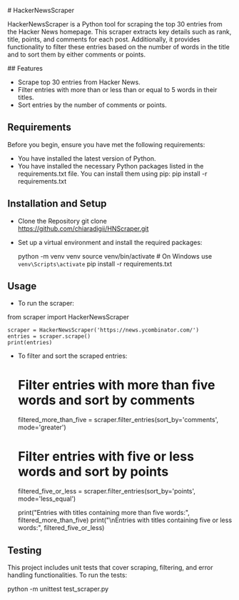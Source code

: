 # HackerNewsScraper

HackerNewsScraper is a Python tool for scraping the top 30 entries from the Hacker News homepage. This scraper extracts key details such as rank, title, points, and comments for each post. Additionally, it provides functionality to filter these entries based on the number of words in the title and to sort them by either comments or points.

## Features
* Scrape top 30 entries from Hacker News.
* Filter entries with more than or less than or equal to 5 words in their titles.
* Sort entries by the number of comments or points.

## Requirements
Before you begin, ensure you have met the following requirements:

* You have installed the latest version of Python.
* You have installed the necessary Python packages listed in the requirements.txt file. You can install them using pip:
    pip install -r requirements.txt

## Installation and Setup

* Clone the Repository
git clone https://github.com/chiaradigii/HNScraper.git

* Set up a virtual environment and install the required packages:

    python -m venv venv
    source venv/bin/activate  # On Windows use `venv\Scripts\activate`
    pip install -r requirements.txt

## Usage

* To run the scraper:

from scraper import HackerNewsScraper

    scraper = HackerNewsScraper('https://news.ycombinator.com/')
    entries = scraper.scrape()
    print(entries)

* To filter and sort the scraped entries:

    # Filter entries with more than five words and sort by comments
    filtered_more_than_five = scraper.filter_entries(sort_by='comments', mode='greater')

    # Filter entries with five or less words and sort by points
    filtered_five_or_less = scraper.filter_entries(sort_by='points', mode='less_equal')

    print("Entries with titles containing more than five words:", filtered_more_than_five)
    print("\nEntries with titles containing five or less words:", filtered_five_or_less)

## Testing

This project includes unit tests that cover scraping, filtering, and error handling functionalities. To run the tests:

python -m unittest test_scraper.py